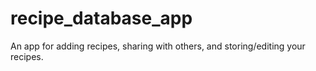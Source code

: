 # recipe_database_app
An app for adding recipes, sharing with others, and storing/editing your recipes.
